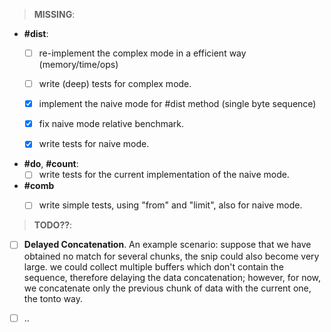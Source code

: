 >__MISSING__:
  
  - __#dist__:
    - [ ] re-implement the complex mode in a efficient way (memory/time/ops)
    - [ ] write (deep) tests for complex mode.
    - [x] implement the naive mode for #dist method (single byte sequence)
    - [x] fix naive mode relative benchmark.
    - [x] write tests for naive mode.
  
  
  - __#do__, __#count__:
    - [ ] write tests for the current implementation of the naive mode.

  - __#comb__
    - [ ] write simple tests, using "from" and "limit", also for naive mode.


>__TODO??__:

  - [ ] __Delayed Concatenation__. An example scenario: suppose that we have obtained
        no match for several chunks, the snip could also become very large. we could
        collect multiple buffers which don't contain the sequence, therefore delaying
        the data concatenation; however, for now, we concatenate only the previous
        chunk of data with the current one, the tonto way.
  
  - [ ] ..